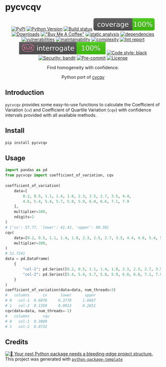# pycvcqv

<div align="center">

[![PyPI](https://img.shields.io/pypi/v/pycvcqv?logo=pypi&logoColor=white&logoSize=auto)](https://pypi.org/project/pycvcqv/)
[![Python Version](https://img.shields.io/pypi/pyversions/pycvcqv?logo=python&logoColor=white&logoSize=auto)](https://pypi.org/project/pycvcqv/)
[![Build status](https://github.com/MaaniBeigy/pycvcqv/workflows/build/badge.svg)](https://github.com/MaaniBeigy/pycvcqv/actions?query=workflow%3Abuild)
[![coverage report](https://raw.githubusercontent.com/MaaniBeigy/pycvcqv/main/assets/images/coverage.svg)](https://raw.githubusercontent.com/MaaniBeigy/pycvcqv/main/.logs/coverage.txt)
[![Downloads](https://static.pepy.tech/badge/pycvcqv)](https://pepy.tech/project/pycvcqv)
[!["Buy Me A Coffee"](https://img.shields.io/badge/-buy_me_a%C2%A0coffee-gray?logo=buy-me-a-coffee)](https://buymeacoffee.com/maani)
[![static analysis](https://img.shields.io/badge/dynamic/json?url=https%3A%2F%2Fraw.githubusercontent.com%2FMaaniBeigy%2Fpycvcqv%2Fmain%2F.logs%2Fmypy.json&query=%24.mypy_result&label=mypy&color=brightgreen)](https://raw.githubusercontent.com/MaaniBeigy/pycvcqv/main/.logs/mypy.txt)
[![dependencies](https://img.shields.io/github/issues-pr/MaaniBeigy/pycvcqv/dependencies?logo=dependabot&logoColor=white&logoSize=auto&label=outdated%20dependencies)](https://github.com/MaaniBeigy/pycvcqv/pulls?q=is%3Aopen+is%3Apr+label%3Adependencies)
[![vulnerabilities](https://img.shields.io/badge/dynamic/json?url=https%3A%2F%2Fraw.githubusercontent.com%2FMaaniBeigy%2Fpycvcqv%2Fmain%2F.logs%2Fsafety.json&query=%24.vulnerabilities_found&label=vulnerabilities&labelColor=%234AADF1&color=%230A0C10)](https://raw.githubusercontent.com/MaaniBeigy/pycvcqv/main/.logs/safety.txt)
[![maintainability](https://img.shields.io/badge/dynamic/json?url=https%3A%2F%2Fraw.githubusercontent.com%2FMaaniBeigy%2Fpycvcqv%2Fmain%2F.logs%2Fmaintainability.json&query=%24.maintainability&label=maintainability&color=brightgreen)](https://raw.githubusercontent.com/MaaniBeigy/pycvcqv/main/.logs/maintainability.txt)
[![complexity](https://img.shields.io/badge/dynamic/json?url=https%3A%2F%2Fraw.githubusercontent.com%2FMaaniBeigy%2Fpycvcqv%2Fmain%2F.logs%2Fcomplexity.json&query=%24.complexity&label=complexity&color=brightgreen)](https://raw.githubusercontent.com/MaaniBeigy/pycvcqv/main/.logs/complexity.txt)
[![lint report](https://img.shields.io/badge/dynamic/json?url=https%3A%2F%2Fraw.githubusercontent.com%2FMaaniBeigy%2Fpycvcqv%2Fmain%2F.logs%2Fpylint-log.json&query=%24.lintscore&label=pylint&color=brightgreen)](https://raw.githubusercontent.com/MaaniBeigy/pycvcqv/main/.logs/pylint-log.txt)
[![docstring](https://raw.githubusercontent.com/MaaniBeigy/pycvcqv/main/assets/images/interrogate_badge.svg)](https://raw.githubusercontent.com/MaaniBeigy/pycvcqv/main/.logs/docstring.txt)
[![Code style: black](https://img.shields.io/badge/code%20style-black-000000.svg)](https://raw.githubusercontent.com/MaaniBeigy/pycvcqv/main/.logs/black.txt)
[![Security: bandit](https://img.shields.io/badge/security-bandit-green.svg)](https://raw.githubusercontent.com/MaaniBeigy/pycvcqv/main/.logs/bandit.txt)
[![Pre-commit](https://img.shields.io/badge/pre--commit-enabled-brightgreen?logo=pre-commit&logoColor=white)](https://github.com/MaaniBeigy/pycvcqv/blob/master/.pre-commit-config.yaml)
[![License](https://img.shields.io/github/license/MaaniBeigy/pycvcqv)](https://github.com/MaaniBeigy/pycvcqv/blob/master/LICENSE)

Find homogeneity with confidence.

Python port of [cvcqv](https://github.com/MaaniBeigy/cvcqv)

</div>

## Introduction

`pycvcqv` provides some easy-to-use functions to calculate the
Coefficient of Variation (`cv`) and Coefficient of Quartile Variation (`cqv`)
with confidence intervals provided with all available methods.

## Install

```bash
pip install pycvcqv
```

## Usage

```python
import pandas as pd
from pycvcqv import coefficient_of_variation, cqv

coefficient_of_variation(
    data=[
        0.2, 0.5, 1.1, 1.4, 1.8, 2.3, 2.5, 2.7, 3.5, 4.4,
        4.6, 5.4, 5.4, 5.7, 5.8, 5.9, 6.0, 6.6, 7.1, 7.9
    ],
    multiplier=100,
    ndigits=2
)
# {'cv': 57.77, 'lower': 41.43, 'upper': 98.38}
cqv(
    data=[0.2, 0.5, 1.1, 1.4, 1.8, 2.3, 2.5, 2.7, 3.5, 4.4, 4.6, 5.4, 5.4],
    multiplier=100,
)
# 51.7241
data = pd.DataFrame(
    {
        "col-1": pd.Series([0.2, 0.5, 1.1, 1.4, 1.8, 2.3, 2.5, 2.7, 3.5]),
        "col-2": pd.Series([5.4, 5.4, 5.7, 5.8, 5.9, 6.0, 6.6, 7.1, 7.9]),
    }
)
coefficient_of_variation(data=data, num_threads=3)
#   columns      cv      lower      upper
# 0   col-1  0.6076     0.3770     1.6667
# 1   col-2  0.1359     0.0913     0.2651
cqv(data=data, num_threads=-1)
#   columns      cqv
# 0   col-1  0.3889
# 1   col-2  0.0732
```

## Credits

[![🚀 Your next Python package needs a bleeding-edge project structure.](https://img.shields.io/badge/python--package--template-%F0%9F%9A%80-brightgreen)](https://github.com/TezRomacH/python-package-template)
This project was generated with [`python-package-template`](https://github.com/TezRomacH/python-package-template)
